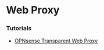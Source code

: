 # Web Proxy


### Tutorials
+ [OPNsense Transparent Web Proxy](https://www.youtube.com/watch?v=vOspom77N2w)
